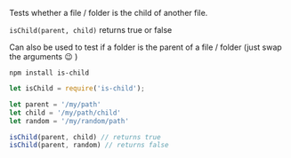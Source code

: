 Tests whether a file / folder is the child of another file.

`isChild(parent, child)` returns true or false

Can also be used to test if a folder is the parent of a file / folder (just swap the arguments 😉 )

`npm install is-child`

```javascript
let isChild = require('is-child');

let parent = '/my/path'
let child = '/my/path/child'
let random = '/my/random/path'

isChild(parent, child) // returns true
isChild(parent, random) // returns false
```
